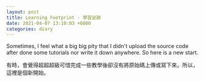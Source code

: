 ```yaml
---
layout: post
title: Learning Footprint - 學習足跡
date: 2021-04-07 13:10:03 +0800
categories: diary
---
```

Sometimes, I feel what a big big pity that I didn't upload the source code after done some tutorials nor write it down anywhere. So here is a new start.

有時，會覺得超超超級可惜完成一些教學後卻沒有將原始碼上傳或寫下來。所以，這裡是個新開始。
